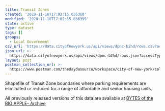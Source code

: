 ```yaml
---
title: Transit Zones
created: '2020-11-10T17:02:15.036388'
modified: '2020-11-10T17:02:15.036399'
state: active
type: dataset
tags: []
groups:
  - Local Government
csv_url: 'https://data.cityofnewyork.us/api/views/dpnc-b2hd/rows.csv?accessType=DOWNLOAD'
json_url: >-
  https://data.cityofnewyork.us/api/views/dpnc-b2hd/rows.json?accessType=DOWNLOAD
layout: post
postman_collection_url: >-
  https://www.postman.com/thedaydasource/workspace/city-of-new-york/collection/15909983-cbecbcf3-e559-46a1-9638-6075a58299f0
---
```

Shapefile of Transit Zone boundaries where parking requirements are eliminated or reduced for a range of affordable and senior housing units.

All previously released versions of this data are available at <a href="https://www1.nyc.gov/site/planning/data-maps/open-data/bytes-archive.page?sorts[year]=0">BYTES of the BIG APPLE- Archive</a>
